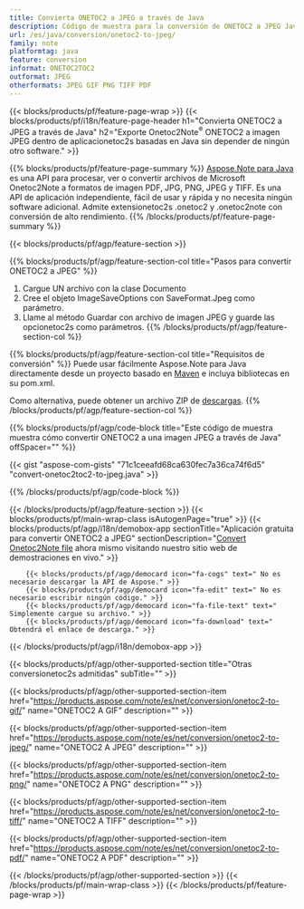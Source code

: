 ```yaml
---
title: Convierta ONETOC2 a JPEG a través de Java
description: Código de muestra para la conversión de ONETOC2 a JPEG Java. Utilice el código de ejemplo API para la conversión de archivos por lotes ONETOC2 a JPEG dentro de cualquier aplicación basada en Java. 
url: /es/java/conversion/onetoc2-to-jpeg/
family: note
platformtag: java
feature: conversion
informat: ONETOC2TOC2
outformat: JPEG
otherformats: JPEG GIF PNG TIFF PDF
---
```

{{< blocks/products/pf/feature-page-wrap >}}
{{< blocks/products/pf/i18n/feature-page-header h1="Convierta ONETOC2 a JPEG a través de Java" h2="Exporte Onetoc2Note<sup>&reg;</sup> ONETOC2 a imagen JPEG dentro de aplicacionetoc2s basadas en Java sin depender de ningún otro software." >}}

{{% blocks/products/pf/feature-page-summary %}}
[Aspose.Note para Java](https://products.aspose.com/note/java/) es una API para procesar, ver o convertir archivos de Microsoft Onetoc2Note a formatos de imagen PDF, JPG, PNG, JPEG y TIFF. Es una API de aplicación independiente, fácil de usar y rápida y no necesita ningún software adicional. Admite extensionetoc2s .onetoc2 y .onetoc2note con conversión de alto rendimiento.
{{% /blocks/products/pf/feature-page-summary  %}}

{{< blocks/products/pf/agp/feature-section >}}

{{% blocks/products/pf/agp/feature-section-col title="Pasos para convertir ONETOC2 a JPEG" %}}
1. Cargue UN archivo con la clase Documento
2. Cree el objeto ImageSaveOptions con SaveFormat.Jpeg como parámetro.
3. Llame al método Guardar con archivo de imagen JPEG y guarde las opcionetoc2s como parámetros.
{{% /blocks/products/pf/agp/feature-section-col %}}

{{% blocks/products/pf/agp/feature-section-col title="Requisitos de conversión" %}}
Puede usar fácilmente Aspose.Note para Java directamente desde un proyecto basado en [Maven](https://repository.aspose.com/webapp/#/artifacts/browse/tree/General/repo/com/aspose/aspose-note) e incluya bibliotecas en su pom.xml.

Como alternativa, puede obtener un archivo ZIP de [descargas](https://downloads.aspose.com/note/java).
{{% /blocks/products/pf/agp/feature-section-col %}}

{{% blocks/products/pf/agp/code-block title="Este código de muestra muestra cómo convertir ONETOC2 a una imagen JPEG a través de Java" offSpacer="" %}}

{{< gist "aspose-com-gists" "71c1ceeafd68ca630fec7a36ca74f6d5" "convert-onetoc2toc2-to-jpeg.java" >}}

{{% /blocks/products/pf/agp/code-block %}}

{{< /blocks/products/pf/agp/feature-section >}}
{{< blocks/products/pf/main-wrap-class isAutogenPage="true" >}}
{{< blocks/products/pf/agp/i18n/demobox-app sectionTitle="Aplicación gratuita para convertir ONETOC2 a JPEG" sectionDescription="[Convert Onetoc2Note file](https://products.aspose.app/note/conversion/onetoc2note-to-jpeg) ahora mismo visitando nuestro sitio web de demostraciones en vivo." >}}

        {{< blocks/products/pf/agp/democard icon="fa-cogs" text=" No es necesario descargar la API de Aspose." >}}
        {{< blocks/products/pf/agp/democard icon="fa-edit" text=" No es necesario escribir ningún código." >}}
        {{< blocks/products/pf/agp/democard icon="fa-file-text" text=" Simplemente cargue su archivo." >}}
        {{< blocks/products/pf/agp/democard icon="fa-download" text=" Obtendrá el enlace de descarga." >}}
		
{{< /blocks/products/pf/agp/i18n/demobox-app >}}

{{< blocks/products/pf/agp/other-supported-section title="Otras conversionetoc2s admitidas" subTitle="" >}}

{{< blocks/products/pf/agp/other-supported-section-item href="https://products.aspose.com/note/es/net/conversion/onetoc2-to-gif/" name="ONETOC2 A GIF" description="" >}}

{{< blocks/products/pf/agp/other-supported-section-item href="https://products.aspose.com/note/es/net/conversion/onetoc2-to-jpeg/" name="ONETOC2 A JPEG" description="" >}}

{{< blocks/products/pf/agp/other-supported-section-item href="https://products.aspose.com/note/es/net/conversion/onetoc2-to-png/" name="ONETOC2 A PNG" description="" >}}

{{< blocks/products/pf/agp/other-supported-section-item href="https://products.aspose.com/note/es/net/conversion/onetoc2-to-tiff/" name="ONETOC2 A TIFF" description="" >}}

{{< blocks/products/pf/agp/other-supported-section-item href="https://products.aspose.com/note/es/net/conversion/onetoc2-to-pdf/" name="ONETOC2 A PDF" description="" >}}



{{< /blocks/products/pf/agp/other-supported-section >}}
{{< /blocks/products/pf/main-wrap-class >}}
{{< /blocks/products/pf/feature-page-wrap >}}